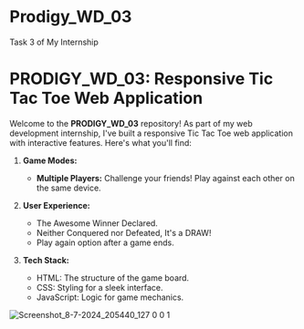 # Prodigy_WD_03
Task 3 of My Internship

# PRODIGY_WD_03: Responsive Tic Tac Toe Web Application

Welcome to the **PRODIGY_WD_03** repository! As part of my web development internship, I've built a responsive Tic Tac Toe web application with interactive features. Here's what you'll find:

1. **Game Modes:**
   - **Multiple Players:** Challenge your friends! Play against each other on the same device.

2. **User Experience:**
   - The Awesome Winner Declared.
   - Neither Conquered nor Defeated, It's a DRAW!
   - Play again option after a game ends.

3. **Tech Stack:**
   - HTML: The structure of the game board.
   - CSS: Styling for a sleek interface.
   - JavaScript: Logic for game mechanics.

![Screenshot_8-7-2024_205440_127 0 0 1](https://github.com/latikaray/Prodigy_WD_03/assets/169573068/c1c45f60-4c3a-4edc-a669-55d4e1ad8c0c)

